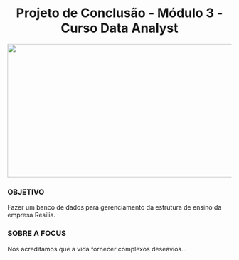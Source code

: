 
# <center>Projeto de Conclusão -  Módulo 3 - Curso Data Analyst</center>


<img src="https://www.resilia.com.br/wp-content/uploads/2021/08/logo.png" width="1000" height="300" />




### OBJETIVO
Fazer um  banco de dados para gerenciamento da estrutura de ensino da empresa Resilia.

### SOBRE A FOCUS

Nós acreditamos que a vida fornecer complexos deseavios...





 

